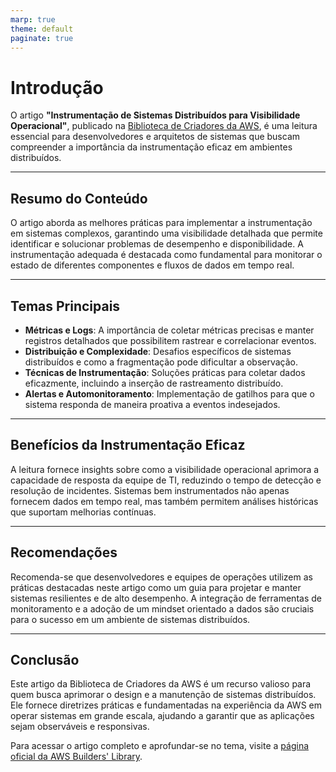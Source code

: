 ```yaml
---
marp: true
theme: default
paginate: true
---
```


# Introdução

<p>O artigo <strong>"Instrumentação de Sistemas Distribuídos para Visibilidade Operacional"</strong>, publicado na <a href="https://aws.amazon.com/pt/builders-library/instrumenting-distributed-systems-for-operational-visibility/">Biblioteca de Criadores da AWS</a>, é uma leitura essencial para desenvolvedores e arquitetos de sistemas que buscam compreender a importância da instrumentação eficaz em ambientes distribuídos.</p>

---

## Resumo do Conteúdo

<p>O artigo aborda as melhores práticas para implementar a instrumentação em sistemas complexos, garantindo uma visibilidade detalhada que permite identificar e solucionar problemas de desempenho e disponibilidade. A instrumentação adequada é destacada como fundamental para monitorar o estado de diferentes componentes e fluxos de dados em tempo real.</p>

---

## Temas Principais

<ul>
    <li><strong>Métricas e Logs</strong>: A importância de coletar métricas precisas e manter registros detalhados que possibilitem rastrear e correlacionar eventos.</li>
    <li><strong>Distribuição e Complexidade</strong>: Desafios específicos de sistemas distribuídos e como a fragmentação pode dificultar a observação.</li>
    <li><strong>Técnicas de Instrumentação</strong>: Soluções práticas para coletar dados eficazmente, incluindo a inserção de rastreamento distribuído.</li>
    <li><strong>Alertas e Automonitoramento</strong>: Implementação de gatilhos para que o sistema responda de maneira proativa a eventos indesejados.</li>
</ul>

---

## Benefícios da Instrumentação Eficaz

<p>A leitura fornece insights sobre como a visibilidade operacional aprimora a capacidade de resposta da equipe de TI, reduzindo o tempo de detecção e resolução de incidentes. Sistemas bem instrumentados não apenas fornecem dados em tempo real, mas também permitem análises históricas que suportam melhorias contínuas.</p>

---

## Recomendações

<p>Recomenda-se que desenvolvedores e equipes de operações utilizem as práticas destacadas neste artigo como um guia para projetar e manter sistemas resilientes e de alto desempenho. A integração de ferramentas de monitoramento e a adoção de um mindset orientado a dados são cruciais para o sucesso em um ambiente de sistemas distribuídos.</p>

---

## Conclusão

<p>Este artigo da Biblioteca de Criadores da AWS é um recurso valioso para quem busca aprimorar o design e a manutenção de sistemas distribuídos. Ele fornece diretrizes práticas e fundamentadas na experiência da AWS em operar sistemas em grande escala, ajudando a garantir que as aplicações sejam observáveis e responsivas.</p>

<p>Para acessar o artigo completo e aprofundar-se no tema, visite a <a href="https://aws.amazon.com/pt/builders-library/instrumenting-distributed-systems-for-operational-visibility/">página oficial da AWS Builders' Library</a>.</p>

